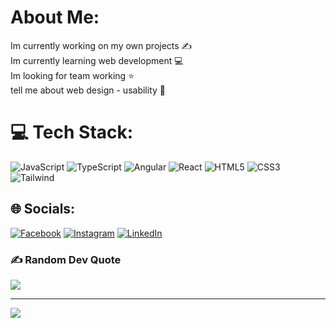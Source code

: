 # About Me:
Im currently working on my own projects ✍️<br>Im currently learning web development 💻<br>Im looking for team working ⭐<br>tell me about web design - usability 💬


# 💻 Tech Stack:
![JavaScript](https://img.shields.io/badge/javascript-%23323330.svg?style=for-the-badge&logo=javascript&logoColor=%23F7DF1E) ![TypeScript](https://img.shields.io/badge/typescript-%23007ACC.svg?style=for-the-badge&logo=typescript&logoColor=white) ![Angular](https://img.shields.io/badge/angular-%23DD0031.svg?style=for-the-badge&logo=angular&logoColor=white) ![React](https://img.shields.io/badge/react-%2320232a.svg?style=for-the-badge&logo=react&logoColor=%2361DAFB)  ![HTML5](https://img.shields.io/badge/html5-%23E34F26.svg?style=for-the-badge&logo=html5&logoColor=white) ![CSS3](https://img.shields.io/badge/css3-%231572B6.svg?style=for-the-badge&logo=css3&logoColor=white)  ![Tailwind](https://img.shields.io/badge/tailwind-%230db7ed.svg?style=for-the-badge&logo=tailwind&logoColor=white)

## 🌐 Socials:
[![Facebook](https://img.shields.io/badge/Facebook-%231877F2.svg?logo=Facebook&logoColor=white)](https://facebook.com/Jeancornelio2) [![Instagram](https://img.shields.io/badge/Instagram-%23E4405F.svg?logo=Instagram&logoColor=white)](https://instagram.com/jean_cornelio20) [![LinkedIn](https://img.shields.io/badge/LinkedIn-%230077B5.svg?logo=linkedin&logoColor=white)](https://linkedin.com/in/jean-cornelio-987652223) 

### ✍️ Random Dev Quote
![](https://quotes-github-readme.vercel.app/api?type=horizontal&theme=radical)

---
[![](https://visitcount.itsvg.in/api?id=JeanCornelio&icon=0&color=0)](https://visitcount.itsvg.in)

<!-- Proudly created with GPRM ( https://gprm.itsvg.in ) -->
